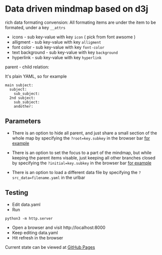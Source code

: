 # Data driven mindmap based on d3j

rich data formating convension:
All formating items are under the item to be formated, under a key `__attrs`

 - icons - sub key-value with key `icon` ( pick from font awsome  )
 - alligment  - sub key-value with key `alligment`
 - font color - sub key-value with key `font-color`
 - text background - sub key-value with key `background`
 - hyperlink - sub key-value with key `hyperlink`

parent - child relation:

It's plain YAML, so for example
```
main subject:
  subject:
    sub_subject:
  2nd subject:
    sub_subject:
    andother:
```

## Parameters

 - There is an option to hide all parent, and just share a small section of the whole map
by specifying the `?root=key.subkey` in the browser bar [for example](https://kisst.github.io/mindmap/?root=tooling)

 - There is an option to set the focus to a part of the mindmap, but while keeping
 the parent items visable, just keeping all other branches closed by specifying the
 `?initial=key.subkey` in the browser bar [for example](https://kisst.github.io/mindmap/?initial=mvp)

 - There is an option to load a different data file by specifying the `?src_data=filename.yaml` in the urlbar


## Testing

 - Edit data.yaml
 - Run
```
python3 -m http.server
```
 - Open a browser and visit http://localhost:8000
 - Keep editing data.yaml
 - Hit refresh in the browser

Current state can be viewed at [GitHub Pages](https://kisst.github.io/mindmap/)

